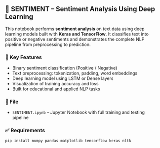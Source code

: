 ## 💬 SENTIMENT – Sentiment Analysis Using Deep Learning

This notebook performs **sentiment analysis** on text data using deep learning models built with **Keras and TensorFlow**. It classifies text into positive or negative sentiments and demonstrates the complete NLP pipeline from preprocessing to prediction.

### 🧠 Key Features
- Binary sentiment classification (Positive / Negative)  
- Text preprocessing: tokenization, padding, word embeddings  
- Deep learning model using LSTM or Dense layers  
- Visualization of training accuracy and loss  
- Built for educational and applied NLP tasks  

### 📁 File
- `SENTIMENT.ipynb` – Jupyter Notebook with full training and testing pipeline

### ✅ Requirements
```bash
pip install numpy pandas matplotlib tensorflow keras nltk
